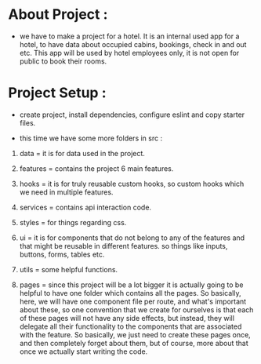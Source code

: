 # About Project :

- we have to make a project for a hotel. It is an internal used app for a hotel, to have data about occupied cabins, bookings, check in and out etc. This app will be used by hotel employees only, it is not open for public to book their rooms. 

# Project Setup :

- create project, install dependencies, configure eslint and copy starter files. 

- this time we have some more folders in src : 

1. data = it is for data used in the project.

2. features = contains the project 6 main features.

3. hooks = it is for truly reusable custom hooks, so custom hooks which we need in multiple features.

4. services = contains api interaction code.

5. styles = for things regarding css.

6. ui = it is for components that do not belong to any of the features and that might be reusable in different features. so things like inputs, buttons, forms, tables etc.

7. utils = some helpful functions.

8. pages = since this project will be a lot bigger it is actually going to be helpful to have one folder which contains all the pages. So basically, here, we will have one component file per route, and what's important about these, so one convention that we create for ourselves is that each of these pages will not have any side effects, but instead, they will delegate all their functionality to the components that are associated with the feature. So basically, we just need to create these pages once, and then completely forget about them, but of course, more about that once we actually start writing the code. 